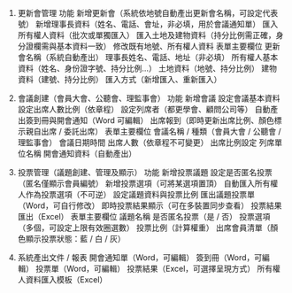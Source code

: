 1. 更新會管理
功能
新增更新會（系統依地號自動產出更新會名稱，可設定代表號）
新增理事長資料（姓名、電話、會址，非必填，用於會議通知單）
匯入所有權人資料（批次或單獨匯入）
匯入土地及建物資料（持分比例需正確，身分證欄需與基本資料一致）
修改既有地號、所有權人資料
表單主要欄位
更新會名稱（系統自動產出）
理事長姓名、電話、地址（非必填）
所有權人基本資料（姓名、身份證字號、持分比例…）
土地資料（地號、持分比例）
建物資料（建號、持分比例）
匯入方式（新增匯入、重新匯入）

2. 會議創建（會員大會、公聽會、理監事會）
功能
新增會議
設定會議基本資料
設定出席人數比例（依章程）
設定列席者（都更學會、顧問公司等）
自動產出簽到冊與開會通知（Word 可編輯）
出席報到（即時更新出席比例、顏色標示親自出席 / 委託出席）
表單主要欄位
會議名稱 / 種類（會員大會 / 公聽會 / 理監事會）
會議日期時間
出席人數（依章程不可變更）
出席比例設定
列席單位名稱
開會通知資料（自動產出）

3. 投票管理（議題創建、管理及顯示）
功能
新增投票議題
設定是否匿名投票（匿名僅顯示會員編號）
新增投票選項（可將某選項置頂）
自動匯入所有權人作為投票選項（不可逆）
設定議題資料與投票比例
匯出議題投票單（Word，可自行修改）
即時投票結果顯示（可在多裝置同步查看）
投票結果匯出（Excel）
表單主要欄位
議題名稱
是否匿名投票（是 / 否）
投票選項（多個，可設定上限有效圈選數）
投票比例（計算權重）
出席會員清單（顏色顯示投票狀態：藍 / 白 / 灰）

4. 系統產出文件 / 報表
開會通知單（Word，可編輯）
簽到冊（Word，可編輯）
投票單（Word，可編輯）
投票結果（Excel，可選擇呈現方式）
所有權人資料匯入模板（Excel）